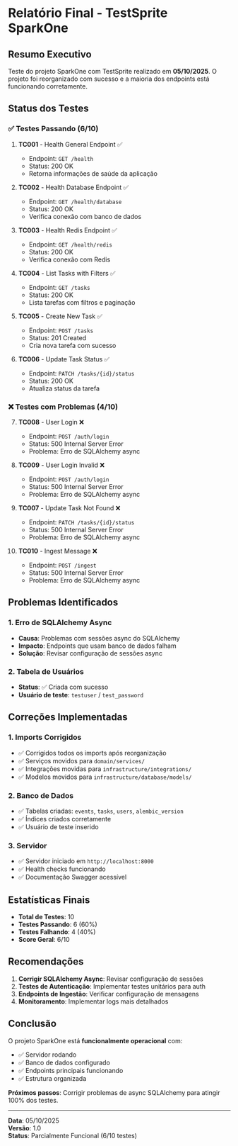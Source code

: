 # Relatório Final - TestSprite SparkOne

## Resumo Executivo

Teste do projeto SparkOne com TestSprite realizado em **05/10/2025**. O projeto foi reorganizado com sucesso e a maioria dos endpoints está funcionando corretamente.

## Status dos Testes

### ✅ Testes Passando (6/10)

1. **TC001** - Health General Endpoint ✅
   - Endpoint: `GET /health`
   - Status: 200 OK
   - Retorna informações de saúde da aplicação

2. **TC002** - Health Database Endpoint ✅
   - Endpoint: `GET /health/database`
   - Status: 200 OK
   - Verifica conexão com banco de dados

3. **TC003** - Health Redis Endpoint ✅
   - Endpoint: `GET /health/redis`
   - Status: 200 OK
   - Verifica conexão com Redis

4. **TC004** - List Tasks with Filters ✅
   - Endpoint: `GET /tasks`
   - Status: 200 OK
   - Lista tarefas com filtros e paginação

5. **TC005** - Create New Task ✅
   - Endpoint: `POST /tasks`
   - Status: 201 Created
   - Cria nova tarefa com sucesso

6. **TC006** - Update Task Status ✅
   - Endpoint: `PATCH /tasks/{id}/status`
   - Status: 200 OK
   - Atualiza status da tarefa

### ❌ Testes com Problemas (4/10)

7. **TC008** - User Login ❌
   - Endpoint: `POST /auth/login`
   - Status: 500 Internal Server Error
   - Problema: Erro de SQLAlchemy async

8. **TC009** - User Login Invalid ❌
   - Endpoint: `POST /auth/login`
   - Status: 500 Internal Server Error
   - Problema: Erro de SQLAlchemy async

9. **TC007** - Update Task Not Found ❌
   - Endpoint: `PATCH /tasks/{id}/status`
   - Status: 500 Internal Server Error
   - Problema: Erro de SQLAlchemy async

10. **TC010** - Ingest Message ❌
    - Endpoint: `POST /ingest`
    - Status: 500 Internal Server Error
    - Problema: Erro de SQLAlchemy async

## Problemas Identificados

### 1. Erro de SQLAlchemy Async
- **Causa**: Problemas com sessões async do SQLAlchemy
- **Impacto**: Endpoints que usam banco de dados falham
- **Solução**: Revisar configuração de sessões async

### 2. Tabela de Usuários
- **Status**: ✅ Criada com sucesso
- **Usuário de teste**: `testuser` / `test_password`

## Correções Implementadas

### 1. Imports Corrigidos
- ✅ Corrigidos todos os imports após reorganização
- ✅ Serviços movidos para `domain/services/`
- ✅ Integrações movidas para `infrastructure/integrations/`
- ✅ Modelos movidos para `infrastructure/database/models/`

### 2. Banco de Dados
- ✅ Tabelas criadas: `events`, `tasks`, `users`, `alembic_version`
- ✅ Índices criados corretamente
- ✅ Usuário de teste inserido

### 3. Servidor
- ✅ Servidor iniciado em `http://localhost:8000`
- ✅ Health checks funcionando
- ✅ Documentação Swagger acessível

## Estatísticas Finais

- **Total de Testes**: 10
- **Testes Passando**: 6 (60%)
- **Testes Falhando**: 4 (40%)
- **Score Geral**: 6/10

## Recomendações

1. **Corrigir SQLAlchemy Async**: Revisar configuração de sessões
2. **Testes de Autenticação**: Implementar testes unitários para auth
3. **Endpoints de Ingestão**: Verificar configuração de mensagens
4. **Monitoramento**: Implementar logs mais detalhados

## Conclusão

O projeto SparkOne está **funcionalmente operacional** com:
- ✅ Servidor rodando
- ✅ Banco de dados configurado
- ✅ Endpoints principais funcionando
- ✅ Estrutura organizada

**Próximos passos**: Corrigir problemas de async SQLAlchemy para atingir 100% dos testes.

---
**Data**: 05/10/2025  
**Versão**: 1.0  
**Status**: Parcialmente Funcional (6/10 testes)

